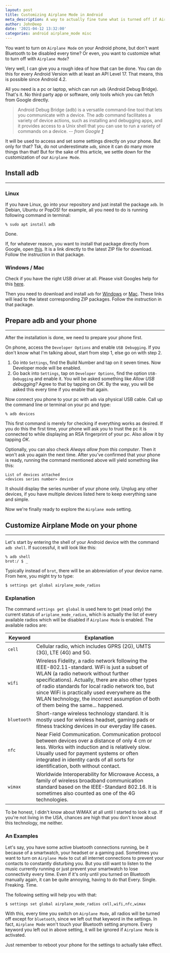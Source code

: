 ```yaml
---
layout: post
title: Customizing Airplane Mode in Android
meta_description: A way to actually fine tune what is turned off if Airplane Mode is activated 
author: JohnDeep
date: '2021-04-12 13:32:00'
categories: android airplane_mode misc
---
```

You want to turn on `Airplane Mode` on your Android phone, but don't want Bluetooth to be disabled every time? Or even, you want to customize what to turn off with `Airplane Mode`?

Very well, I can give you a rough idea of how that can be done. You can do this for every Android Version with at least an API Level 17. That means, this is possible since Android 4.2.

All you need is a pc or laptop, which can run `adb` (Android Debug Bridge). That's it. No third party app or software, only tools which you can fetch from Google directly.

> Android Debug Bridge (adb) is a versatile command-line tool that lets you communicate with a device. The adb command facilitates a variety of device actions, such as installing and debugging apps, and it provides access to a Unix shell that you can use to run a variety of commands on a device.
> -- <cite>from Google [1]</cite>

[1]: https://developer.android.com/studio/command-line/adb

It will be used to access and set some settings directly on your phone. But only for that? Tsk, do not underestimate `adb`, since it can do many more things than that! But for the sake of this article, we settle down for the customization of our `Airplane Mode`.

## Install adb
---

### Linux

If you have Linux, go into your repository and just install the package `adb`. In Debian, Ubuntu or PopOS! for example, all you need to do is running following command in terminal:

```
% sudo apt install adb
```

Done.

If, for whatever reason, you want to install that package directly from Google, open [this](https://dl.google.com/android/repository/platform-tools-latest-linux.zip). It is a link directly to the latest ZIP file for download. Follow the instruction in that package.

### Windows / Mac

Check if you have the right USB driver at all. Please visit Googles help for this [here](https://developer.android.com/studio/run/oem-usb.html).

Then you need to download and install `adb` for [Windows](https://dl.google.com/android/repository/platform-tools-latest-windows.zip) or [Mac](https://dl.google.com/android/repository/platform-tools-latest-darwin.zip). These links will lead to the latest corresponding ZIP packages. Follow the instruction in that package.


## Prepare adb and your phone
---

After the installation is done, we need to prepare your phone first.

On phone, access the `Developer Options` and enable `USB Debugging`. If you don't know what I'm talking about, start from step 1, else go on with step 2.

1. Go into `Settings`, find the Build Number and tap on it seven times. Now  Developer mode will be enabled.
2. Go back into `Settings`, tap on `Developer Options`, find the option `USB-Debugging` and enable it. You will be asked something like _Allow USB debugging?_ Agree to that by tapping on _OK_. By the way, you will be asked this every time if you enable that again.

Now connect you phone to your pc with `adb` via physical USB cable. Call up the command line or terminal on your pc and type:

```
% adb devices
```

This first command is merely for checking if everything works as desired. If you do this the first time, your phone will ask you to trust the pc it is connected to while displaying an RSA fingerprint of your pc. Also allow it by tapping _OK_.

Optionally, you can also check _Always allow from this computer_. Then it won't ask you again the next time. After you've confirmed that your phone is ready, running the command mentioned above will yield something like this:

```
List of devices attached
<devices series number>	device
```

It should display the series number of your phone only. Unplug any other devices, if you have multiple devices listed here to keep everything sane and simple.

Now we're finally ready to explore the `Airplane mode` setting.


## Customize Airplane Mode on your phone
---

Let's start by entering the shell of your Android device with the command `adb shell`. If successful, it will look like this:

```
% adb shell
brot:/ $ _
```

Typically instead of `brot`, there will be an abbreviation of your device name. From here, you might try to type:

```
$ settings get global airplane_mode_radios
```

### Explanation

The command `settings get global` is used here to get (read only) the current status of `ariplane_mode_radios`, which is actually the list of every available radios which will be disabled if `Airplane Mode` is enabled. The available radios are:

| Keyword | Explanation |
| ------- | ----------- |
| `cell` | Cellular radio, which includes GPRS (2G), UMTS (3G), LTE (4G) and 5G. |
| `wifi` | Wireless Fidelity, a radio network following the IEEE-802.11-standard. WiFi is just a subset of WLAN (a radio network without further specifications). Actually, there are also other types of radio standards for local radio network too, but since WiFi is practically used everywhere as the WLAN technology, the incorrect assumption of both of them being the same... happened.
| `bluetooth` | Short-range wireless technology standard. It is mostly used for wireless headset, gaming pads or fitness tracking devices in our everyday life cases.
| `nfc` | Near Field Communication. Communication protocol between devices over a distance of only 4 cm or less. Works with induction and is relatively slow. Usually used for payment systems or often integrated in identity cards of all sorts for identification, both without contact.
| `wimax` | Worldwide Interoperability for Microwave Access, a family of wireless broadband communication standard based on the IEEE-Standard 802.16. It is sometimes also counted as one of the 4G technologies.

To be honest, I didn't know about WiMAX at all until I started to look it up. If you're not living in the USA, chances are high that you don't know about this technology, me neither.

### An Examples

Let's say, you have some active bluetooth connections running, be it because of a smartwatch, your headset or a gaming pad. Sometimes you want to turn on `Airplane Mode` to cut all internet connections to prevent your contacts to constantly disturbing you. But you still want to listen to the music currently running or just prevent your smartwatch to lose connectivity every time. Even if it's only until you turned on Bluetooth manually again, it can be quite annoying, having to do that Every. Single. Freaking. Time.

The following setting will help you with that:

```
$ settings set global airplane_mode_radios cell,wifi,nfc,wimax
```

With this, every time you switch on `Airplane Mode`, all radios will be turned off except for `bluetooth`, since we left out that keyword in the settings. In fact, `Airplane Mode` won't touch your Bluetooth setting anymore. Every keyword you left out in above setting, it will be ignored if `Airplane Mode` is activated.

Just remember to reboot your phone for the settings to actually take effect.
